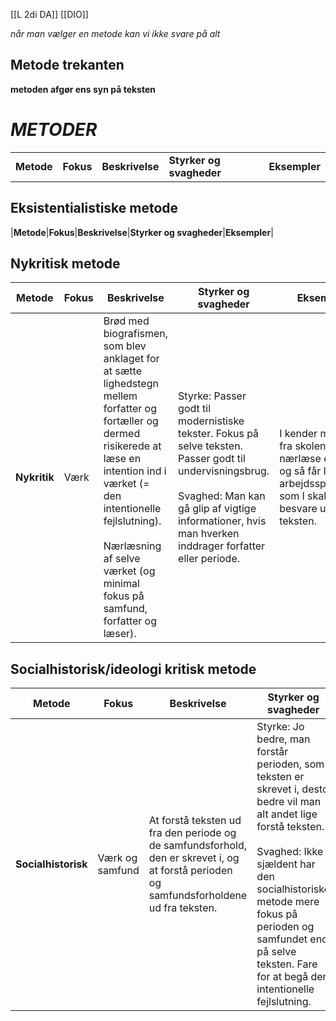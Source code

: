 [[L 2di DA]] [[DIO]]

_når man vælger en metode kan vi ikke svare på alt_


## Metode trekanten
**metoden afgør ens syn på teksten**


# *METODER*
|   |   |   |   |   |
|---|---|---|---|---|
|**Metode**|**Fokus**|**Beskrivelse**|**Styrker og svagheder**|**Eksempler**|
## Eksistentialistiske metode
|**Metode**|**Fokus**|**Beskrivelse**|**Styrker og svagheder**|**Eksempler**|

## Nykritisk metode
|**Metode**|**Fokus**|**Beskrivelse**|**Styrker og svagheder**|**Eksempler**|
|---|---|---|---|---|
|**Nykritik**|Værk|Brød med biografismen, som blev anklaget for at sætte lighedstegn mellem forfatter og fortæller og dermed risikerede at læse en intention ind i værket (= den intentionelle fejlslutning).<br><br>Nærlæsning af selve værket (og minimal fokus på samfund, forfatter og læser).|Styrke: Passer godt til modernistiske tekster. Fokus på selve teksten. Passer godt til undervisningsbrug.<br><br>Svaghed: Man kan gå glip af vigtige informationer, hvis man hverken inddrager forfatter eller periode.|I kender metoden fra skolen: I skal nærlæse en tekst, og så får I arbejdsspørgsmål, som I skal besvare ud fra teksten.|

## Socialhistorisk/ideologi kritisk metode
| **Metode** | **Fokus** | **Beskrivelse** | **Styrker og svagheder** | **Eksempler** |
|---|---|---|---|---|
|**Socialhistorisk**|Værk og samfund|At forstå teksten ud fra den periode og de samfundsforhold, den er skrevet i, og at forstå perioden og samfundsforholdene ud fra teksten.|Styrke: Jo bedre, man forstår perioden, som teksten er skrevet i, desto bedre vil man alt andet lige forstå teksten.<br><br>Svaghed: Ikke sjældent har den socialhistoriske metode mere fokus på perioden og samfundet end på selve teksten. Fare for at begå den intentionelle fejlslutning.|At læse H.C. Andersens _Pigen med svovlstikkerne_ som et billede på fattigdommen og uligheden i København i midten af 1800-tallet.|